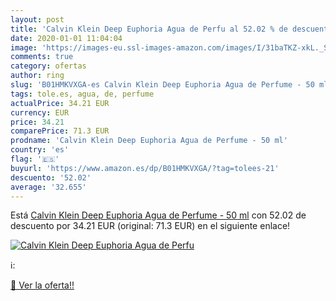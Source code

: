 ```yaml
---
layout: post
title: 'Calvin Klein Deep Euphoria Agua de Perfu al 52.02 % de descuento'
date: 2020-01-01 11:04:04
image: 'https://images-eu.ssl-images-amazon.com/images/I/31baTKZ-xkL._SL200_.jpg'
comments: true
category: ofertas
author: ring
slug: 'B01HMKVXGA-es Calvin Klein Deep Euphoria Agua de Perfume - 50 ml'
tags: tole.es, agua, de, perfume
actualPrice: 34.21 EUR
currency: EUR
price: 34.21
comparePrice: 71.3 EUR
prodname: 'Calvin Klein Deep Euphoria Agua de Perfume - 50 ml'
country: 'es'
flag: '🇪🇸'
buyurl: 'https://www.amazon.es/dp/B01HMKVXGA/?tag=tolees-21'
descuento: '52.02'
average: '32.655'
---
```


Está [Calvin Klein Deep Euphoria Agua de Perfume - 50 ml](https://www.amazon.es/dp/B01HMKVXGA/?tag=tolees-21) con 52.02 de descuento por 34.21 EUR (original: 71.3 EUR) en el siguiente enlace!

[![Calvin Klein Deep Euphoria Agua de Perfu](https://images-eu.ssl-images-amazon.com/images/I/31baTKZ-xkL._SL200_.jpg)](https://www.amazon.es/dp/B01HMKVXGA/?tag=tolees-21)

ℹ️:


[🛒 Ver la oferta!!](https://www.amazon.es/dp/B01HMKVXGA/?tag=tolees-21)
